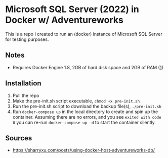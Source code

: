 # Microsoft SQL Server (2022) in Docker w/ Adventureworks

This is a repo I created to run an (docker) instance of Microsoft SQL Server for testing purposes.


## Notes

- Requires Docker Engine 1.8, 2GB of hard disk space and 2GB of RAM ([1])

## Installation

1. Pull the repo
2. Make the pre-init.sh script executable, `chmod +x pre-init.sh`
2. Run the pre-init.sh script to download the backup file(s), `./pre-init.sh`
3. Run `docker-compose up` in the local directory to create and spin up the container.  Assuming there are no errors, and you see `exited with code 0` you can re-run `docker-compose up -d` to start the container silently.


## Sources

- https://sharryxu.com/posts/using-docker-host-adventureworks-db/


[1]: https://learn.microsoft.com/en-us/sql/linux/quickstart-install-connect-docker?view=sql-server-ver16&pivots=cs1-bash#requirements